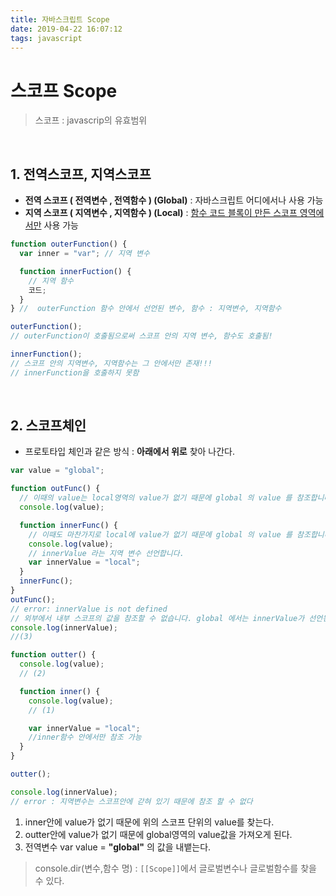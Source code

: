 ```yaml
---
title: 자바스크립트 Scope
date: 2019-04-22 16:07:12
tags: javascript
---
```


# 스코프 Scope

> 스코프 : javascrip의 유효범위

<br>

## 1. 전역스코프, 지역스코프

- **전역 스코프 ( 전역변수 , 전역함수 ) (Global)** : 자바스크립트 어디에서나 사용 가능
- **지역 스코프 ( 지역변수 , 지역함수 ) (Local)** : <u>함수 코드 블록이 만든 스코프 영역에서만</u> 사용 가능

```js
function outerFunction() {
  var inner = "var"; // 지역 변수

  function innerFuction() {
    // 지역 함수
    코드;
  }
} //  outerFunction 함수 안에서 선언된 변수, 함수 : 지역변수, 지역함수

outerFunction();
// outerFunction이 호출됨으로써 스코프 안의 지역 변수, 함수도 호출됨!

innerFunction();
// 스코프 안의 지역변수, 지역함수는 그 안에서만 존재!!!
// innerFunction을 호출하지 못함
```

<br>

## 2. 스코프체인

- 프로토타입 체인과 같은 방식 : **아래에서 위로** 찾아 나간다.

```js
var value = "global";

function outFunc() {
  // 이때의 value는 local영역의 value가 없기 때문에 global 의 value 를 참조합니다.
  console.log(value);

  function innerFunc() {
    // 이때도 마찬가지로 local에 value가 없기 때문에 global 의 value 를 참조합니다.
    console.log(value);
    // innerValue 라는 지역 변수 선언합니다.
    var innerValue = "local";
  }
  innerFunc();
}
outFunc();
// error: innerValue is not defined
// 외부에서 내부 스코프의 값을 참조할 수 없습니다. global 에서는 innerValue가 선언된 줄도 모르고 있습니다.
console.log(innerValue);
//(3)

function outter() {
  console.log(value);
  // (2)

  function inner() {
    console.log(value);
    // (1)

    var innerValue = "local";
    //inner함수 안에서만 참조 가능
  }
}

outter();

console.log(innerValue);
// error : 지역변수는 스코프안에 갇혀 있기 때문에 참조 할 수 없다
```

1. inner안에 value가 없기 때문에 위의 스코프 단위의 value를 찾는다.
2. outter안에 value가 없기 때문에 global영역의 value값을 가져오게 된다.
3. 전역변수 var value = **"global"** 의 값을 내뱉는다.
   <br>

> console.dir(변수,함수 명)
> : `[[Scope]]`에서 글로벌변수나 글로벌함수를 찾을 수 있다.
